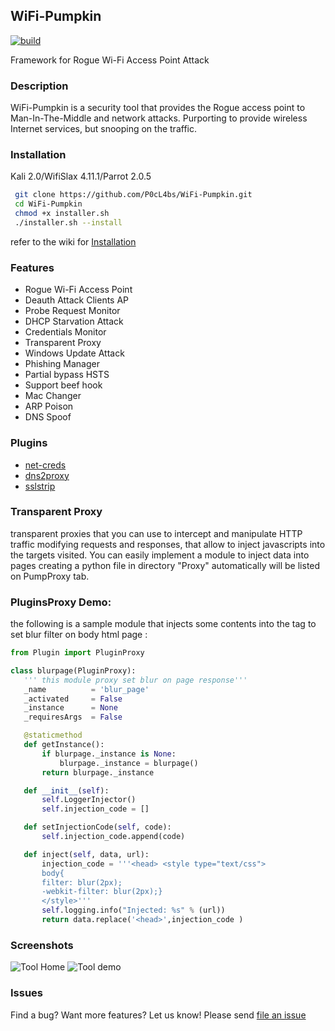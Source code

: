 WiFi-Pumpkin
---
[![build](https://travis-ci.org/P0cL4bs/WiFi-Pumpkin.svg)](https://travis-ci.org/P0cL4bs/WiFi-Pumpkin/)

Framework for Rogue Wi-Fi Access Point Attack
### Description
WiFi-Pumpkin is a security tool that provides the Rogue access point to Man-In-The-Middle and network attacks. Purporting to provide wireless Internet services, but snooping on the traffic.
### Installation

Kali 2.0/WifiSlax 4.11.1/Parrot 2.0.5

```sh
 git clone https://github.com/P0cL4bs/WiFi-Pumpkin.git
 cd WiFi-Pumpkin
 chmod +x installer.sh
 ./installer.sh --install
```
refer to the wiki for [Installation](https://github.com/P0cL4bs/WiFi-Pumpkin/wiki/Installation)

### Features
* Rogue Wi-Fi Access Point
* Deauth Attack Clients AP 
* Probe Request Monitor
* DHCP Starvation Attack
* Credentials Monitor
* Transparent Proxy
* Windows Update Attack
* Phishing Manager
* Partial bypass HSTS
* Support beef hook
* Mac Changer 
* ARP Poison 
* DNS Spoof 
### Plugins
- [net-creds](https://github.com/DanMcInerney/net-creds)
- [dns2proxy](https://github.com/LeonardoNve/dns2proxy)
- [sslstrip](https://github.com/xtr4nge/sslstrip)

### Transparent Proxy
 transparent proxies that you can use to intercept and manipulate HTTP traffic modifying requests and responses, that allow to inject javascripts into the targets visited.  You can easily implement a module to inject data into pages creating a python file in directory "Proxy" automatically will be listed on PumpProxy tab.
### PluginsProxy Demo:
 the following is a sample module that injects some contents into the <head> tag to set blur filter on body html page :
 ``` python
from Plugin import PluginProxy

class blurpage(PluginProxy):
    ''' this module proxy set blur on page response'''
    _name          = 'blur_page'
    _activated     = False
    _instance      = None
    _requiresArgs  = False

    @staticmethod
    def getInstance():
        if blurpage._instance is None:
            blurpage._instance = blurpage()
        return blurpage._instance

    def __init__(self):
        self.LoggerInjector()
        self.injection_code = []

    def setInjectionCode(self, code):
        self.injection_code.append(code)

    def inject(self, data, url):
        injection_code = '''<head> <style type="text/css">
        body{
		filter: blur(2px);
		-webkit-filter: blur(2px);}
		</style>'''
        self.logging.info("Injected: %s" % (url))
        return data.replace('<head>',injection_code )

```
 
### Screenshots
![Tool Home](https://dl.dropboxusercontent.com/u/97321327/evil/evil7.1.png)
![Tool demo](https://dl.dropboxusercontent.com/u/97321327/evil/demo7.1.png)
### Issues
Find a bug? Want more features?  Let us know! Please send [file an issue](https://github.com/P0cL4bs/WiFi-Pumpkin/issues/new) 

